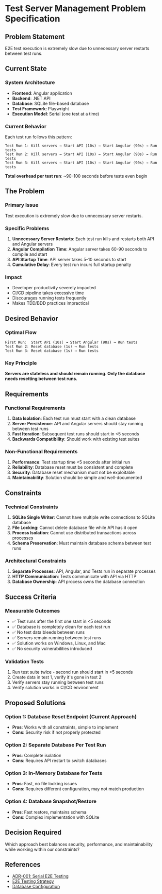 # Test Server Management Problem Specification

## Problem Statement
E2E test execution is extremely slow due to unnecessary server restarts between test runs.

## Current State

### System Architecture
- **Frontend**: Angular application
- **Backend**: .NET API 
- **Database**: SQLite file-based database
- **Test Framework**: Playwright
- **Execution Model**: Serial (one test at a time)

### Current Behavior
Each test run follows this pattern:
```
Test Run 1: Kill servers → Start API (10s) → Start Angular (90s) → Run tests
Test Run 2: Kill servers → Start API (10s) → Start Angular (90s) → Run tests  
Test Run 3: Kill servers → Start API (10s) → Start Angular (90s) → Run tests
```

**Total overhead per test run**: ~90-100 seconds before tests even begin

## The Problem

### Primary Issue
Test execution is extremely slow due to unnecessary server restarts.

### Specific Problems
1. **Unnecessary Server Restarts**: Each test run kills and restarts both API and Angular servers
2. **Angular Compilation Time**: Angular server takes 60-90 seconds to compile and start
3. **API Startup Time**: API server takes 5-10 seconds to start
4. **Cumulative Delay**: Every test run incurs full startup penalty

### Impact
- Developer productivity severely impacted
- CI/CD pipeline takes excessive time
- Discourages running tests frequently
- Makes TDD/BDD practices impractical

## Desired Behavior

### Optimal Flow
```
First Run:  Start API (10s) → Start Angular (90s) → Run tests
Test Run 2: Reset database (1s) → Run tests
Test Run 3: Reset database (1s) → Run tests
```

### Key Principle
**Servers are stateless and should remain running. Only the database needs resetting between test runs.**

## Requirements

### Functional Requirements
1. **Data Isolation**: Each test run must start with a clean database
2. **Server Persistence**: API and Angular servers should stay running between test runs
3. **Fast Iteration**: Subsequent test runs should start in <5 seconds
4. **Backwards Compatibility**: Should work with existing test suites

### Non-Functional Requirements
1. **Performance**: Test startup time <5 seconds after initial run
2. **Reliability**: Database reset must be consistent and complete
3. **Security**: Database reset mechanism must not be exploitable
4. **Maintainability**: Solution should be simple and well-documented

## Constraints

### Technical Constraints
1. **SQLite Single Writer**: Cannot have multiple write connections to SQLite database
2. **File Locking**: Cannot delete database file while API has it open
3. **Process Isolation**: Cannot use distributed transactions across processes
4. **Schema Preservation**: Must maintain database schema between test runs

### Architectural Constraints
1. **Separate Processes**: API, Angular, and Tests run in separate processes
2. **HTTP Communication**: Tests communicate with API via HTTP
3. **Database Ownership**: API process owns the database connection

## Success Criteria

### Measurable Outcomes
- ✅ Test runs after the first one start in <5 seconds
- ✅ Database is completely clean for each test run
- ✅ No test data bleeds between runs
- ✅ Servers remain running between test runs
- ✅ Solution works on Windows, Linux, and Mac
- ✅ No security vulnerabilities introduced

### Validation Tests
1. Run test suite twice - second run should start in <5 seconds
2. Create data in test 1, verify it's gone in test 2
3. Verify servers stay running between test runs
4. Verify solution works in CI/CD environment

## Proposed Solutions

### Option 1: Database Reset Endpoint (Current Approach)
- **Pros**: Works with all constraints, simple to implement
- **Cons**: Security risk if not properly protected

### Option 2: Separate Database Per Test Run
- **Pros**: Complete isolation
- **Cons**: Requires API restart to switch databases

### Option 3: In-Memory Database for Tests
- **Pros**: Fast, no file locking issues
- **Cons**: Requires different configuration, may not match production

### Option 4: Database Snapshot/Restore
- **Pros**: Fast restore, maintains schema
- **Cons**: Complex implementation with SQLite

## Decision Required
Which approach best balances security, performance, and maintainability while working within our constraints?

## References
- [ADR-001: Serial E2E Testing](../Decisions/0001-Serial-E2E-Testing.md)
- [E2E Testing Strategy](./End%20To%20End%20Testing.md)
- [Database Configuration](../Database-Configuration.md)